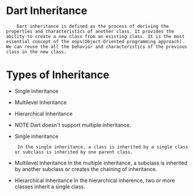 # Dart Inheritance

        Dart inheritance is defined as the process of deriving the properties and characteristics of another class. It provides the ability to create a new class from an existing class. It is the most essential concept of the oops(Object-Oriented programming approach). We can reuse the all the behavior and characteristics of the previous class in the new class.

# Types of Inheritance

*  Single Inheritance
*  Multilevel Inheritance
*  Hierarchical Inheritance

* NOTE
        Dart doesn't support multiple inheritance.


*  Single inheritance
        
        In the single inheritance, a class is inherited by a single class or subclass is inherited by one parent class. 

*  Multilevel Inheritance
        In the multiple inheritance, a subclass is inherited by another subclass or creates the chaining of inheritance.        

*  Hierarchical Inheritance
        In the hierarchical inherence, two or more classes inherit a single class. 
        